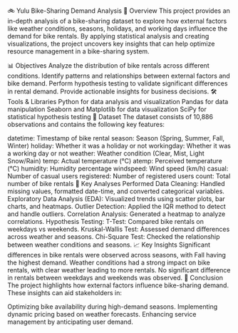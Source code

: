 🚲 Yulu Bike-Sharing Demand Analysis
📌 Overview
This project provides an in-depth analysis of a bike-sharing dataset to explore how external factors like weather conditions, seasons, holidays, and working days influence the demand for bike rentals. By applying statistical analysis and creating visualizations, the project uncovers key insights that can help optimize resource management in a bike-sharing system.

📊 Objectives
Analyze the distribution of bike rentals across different conditions.
Identify patterns and relationships between external factors and bike demand.
Perform hypothesis testing to validate significant differences in rental demand.
Provide actionable insights for business decisions.
🛠 Tools & Libraries
Python for data analysis and visualization
Pandas for data manipulation
Seaborn and Matplotlib for data visualization
SciPy for statistical hypothesis testing
📂 Dataset
The dataset consists of 10,886 observations and contains the following key features:

datetime: Timestamp of bike rental
season: Season (Spring, Summer, Fall, Winter)
holiday: Whether it was a holiday or not
workingday: Whether it was a working day or not
weather: Weather condition (Clear, Mist, Light Snow/Rain)
temp: Actual temperature (°C)
atemp: Perceived temperature (°C)
humidity: Humidity percentage
windspeed: Wind speed (km/h)
casual: Number of casual users
registered: Number of registered users
count: Total number of bike rentals
🔎 Key Analyses Performed
Data Cleaning: Handled missing values, formatted date-time, and converted categorical variables.
Exploratory Data Analysis (EDA): Visualized trends using scatter plots, bar charts, and heatmaps.
Outlier Detection: Applied the IQR method to detect and handle outliers.
Correlation Analysis: Generated a heatmap to analyze correlations.
Hypothesis Testing:
T-Test: Compared bike rentals on weekdays vs weekends.
Kruskal-Wallis Test: Assessed demand differences across weather and seasons.
Chi-Square Test: Checked the relationship between weather conditions and seasons.
📈 Key Insights
Significant differences in bike rentals were observed across seasons, with Fall having the highest demand.
Weather conditions had a strong impact on bike rentals, with clear weather leading to more rentals.
No significant difference in rentals between weekdays and weekends was observed.
🚀 Conclusion
The project highlights how external factors influence bike-sharing demand. These insights can aid stakeholders in:

Optimizing bike availability during high-demand seasons.
Implementing dynamic pricing based on weather forecasts.
Enhancing service management by anticipating user demand.
